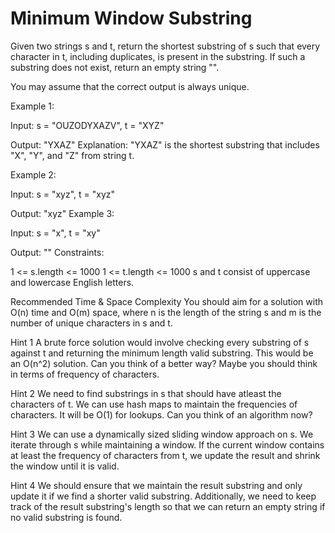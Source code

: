 # Minimum Window Substring

Given two strings s and t, return the shortest substring of s such that every character in t, including duplicates, is present in the substring. If such a substring does not exist, return an empty string "".

You may assume that the correct output is always unique.

Example 1:

Input: s = "OUZODYXAZV", t = "XYZ"

Output: "YXAZ"
Explanation: "YXAZ" is the shortest substring that includes "X", "Y", and "Z" from string t.

Example 2:

Input: s = "xyz", t = "xyz"

Output: "xyz"
Example 3:

Input: s = "x", t = "xy"

Output: ""
Constraints:

1 <= s.length <= 1000
1 <= t.length <= 1000
s and t consist of uppercase and lowercase English letters.


Recommended Time & Space Complexity
You should aim for a solution with O(n) time and O(m) space, where n is the length of the string s and m is the number of unique characters in s and t.


Hint 1
A brute force solution would involve checking every substring of s against t and returning the minimum length valid substring. This would be an O(n^2) solution. Can you think of a better way? Maybe you should think in terms of frequency of characters.


Hint 2
We need to find substrings in s that should have atleast the characters of t. We can use hash maps to maintain the frequencies of characters. It will be O(1) for lookups. Can you think of an algorithm now?


Hint 3
We can use a dynamically sized sliding window approach on s. We iterate through s while maintaining a window. If the current window contains at least the frequency of characters from t, we update the result and shrink the window until it is valid.


Hint 4
We should ensure that we maintain the result substring and only update it if we find a shorter valid substring. Additionally, we need to keep track of the result substring's length so that we can return an empty string if no valid substring is found.

